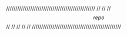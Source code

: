 ////////////////////////////////////////////////
//                                            //
//                $$repo$$                    //
//                                            //
//                                            //
////////////////////////////////////////////////
